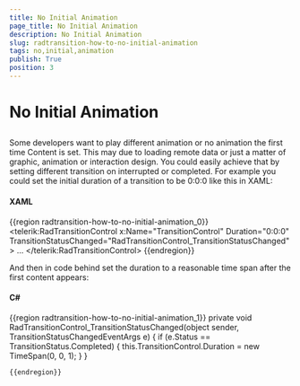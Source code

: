 ```yaml
---
title: No Initial Animation
page_title: No Initial Animation
description: No Initial Animation
slug: radtransition-how-to-no-initial-animation
tags: no,initial,animation
publish: True
position: 3
---
```


# No Initial Animation



## 

Some developers want to play different animation or no animation the first time Content is set. This may due to loading remote data or just a matter of graphic, animation or interaction design. You could easily achieve that by setting different transition on interrupted or completed. For example you could set the initial duration of a transition to be 0:0:0 like this in XAML:

#### __XAML__

{{region radtransition-how-to-no-initial-animation_0}}
	<telerik:RadTransitionControl x:Name="TransitionControl"
				 Duration="0:0:0" 		
				 TransitionStatusChanged="RadTransitionControl_TransitionStatusChanged">
	...
	</telerik:RadTransitionControl>
	{{endregion}}



And then in code behind set the duration to a reasonable time span after the first content appears:

#### __C#__

{{region radtransition-how-to-no-initial-animation_1}}
	private void RadTransitionControl_TransitionStatusChanged(object sender, TransitionStatusChangedEventArgs e)
	{
		if (e.Status == TransitionStatus.Completed)
		{
			this.TransitionControl.Duration = new TimeSpan(0, 0, 1);
		}
	}
	
	{{endregion}}


